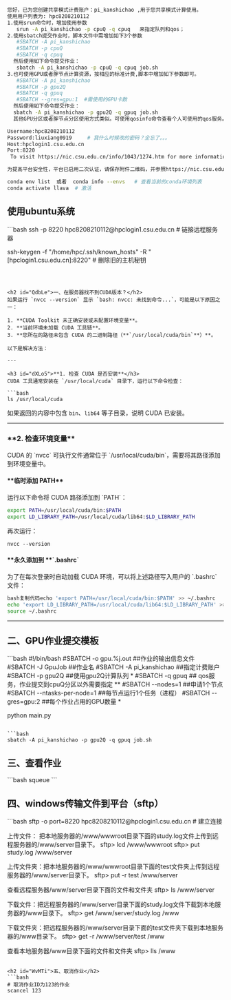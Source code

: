 ```bash
您好，已为您创建共享模式计费账户：pi_kanshichao ,用于您共享模式计算使用。
使用用户列表为: hpc8208210112
1.使用srun命令时，增加使用参数
   srun -A pi_kanshichao -p cpuQ -q cpuq   来指定队列和qos；
2.使用sbatch提交作业时，脚本文件中需增加如下3个参数
   #SBATCH -A pi_kanshichao 
   #SBATCH -p cpuQ
   #SBATCH -q cpuq
  然后使用如下命令提交作业：
   sbatch -A pi_kanshichao -p cpuQ -q cpuq job.sh
3.也可使用GPU或者胖节点计算资源，按相应的标准计费,脚本中增加如下参数即可。
   #SBATCH -A pi_kanshichao 
   #SBATCH -p gpu2Q
   #SBATCH -q gpuq
   #SBATCH --gres=gpu:1  #需使用的GPU卡数
  然后使用如下命令提交作业：
  sbatch -A pi_kanshichao -p gpu2Q -q gpuq job.sh
  其他GPU分区或者胖节点分区使用方式类似。可使用qosinfo命令查看个人可使用的qos服务。
```

```bash
Username:hpc8208210112
Password:liuxiang0919     # 我什么时候改的密码？全忘了。。。
Host:hpclogin1.csu.edu.cn
Port:8220
 To visit https://nic.csu.edu.cn/info/1043/1274.htm for more information.

为提高平台安全性，平台已启用二次认证，请保存附件二维码，并参照https://nic.csu.edu.cn/info/1046/1709.htm流程进行操作，如有问题，请回复本邮件，或工作时间致电88877295咨询。
```

```bash
conda env list  或者  conda info --envs   # 查看当前的conda环境列表
conda activate llava  # 激活
```



<h2 id="wI1uq">使用ubuntu系统</h2>
```bash
ssh -p 8220 hpc8208210112@hpclogin1.csu.edu.cn    # 链接远程服务器

ssh-keygen -f "/home/hpc/.ssh/known_hosts" -R "[hpclogin1.csu.edu.cn]:8220"  # 删除旧的主机秘钥
```



<h2 id="QdbLe">一、在服务器找不到CUDA版本？</h2>
如果运行 `nvcc --version` 显示 `bash: nvcc: 未找到命令...`，可能是以下原因之一：

1. **CUDA Toolkit 未正确安装或未配置环境变量**。
2. **当前环境未加载 CUDA 工具链**。
3. **您所在的路径未包含 CUDA 的二进制路径（**`/usr/local/cuda/bin`**）**。

以下是解决方法：

---

<h3 id="dXLo5">**1. 检查 CUDA 是否安装**</h3>
CUDA 工具通常安装在 `/usr/local/cuda` 目录下，运行以下命令检查：

```bash
ls /usr/local/cuda
```

如果返回的内容中包含 `bin`、`lib64` 等子目录，说明 CUDA 已安装。

---

<h3 id="DY56c">**2. 检查环境变量**</h3>
CUDA 的 `nvcc` 可执行文件通常位于 `/usr/local/cuda/bin`，需要将其路径添加到环境变量中。

<h4 id="RMv9X">**临时添加 PATH**</h4>
运行以下命令将 CUDA 路径添加到 `PATH`：

```bash
export PATH=/usr/local/cuda/bin:$PATH
export LD_LIBRARY_PATH=/usr/local/cuda/lib64:$LD_LIBRARY_PATH
```

再次运行：

```plain
nvcc --version
```

<h4 id="LHatN">**永久添加到 **`.bashrc`</h4>
为了在每次登录时自动加载 CUDA 环境，可以将上述路径写入用户的 `.bashrc` 文件：

```bash
bash复制代码echo 'export PATH=/usr/local/cuda/bin:$PATH' >> ~/.bashrc
echo 'export LD_LIBRARY_PATH=/usr/local/cuda/lib64:$LD_LIBRARY_PATH' >> ~/.bashrc
source ~/.bashrc
```

---

<h2 id="X774d">二、GPU作业提交模板</h2>
```bash
#!/bin/bash
#SBATCH -o gpu.%j.out ##作业的输出信息文件
#SBATCH -J GpuJob ##作业名
#SBATCH -A pi_kanshichao ##指定计费账户
#SBATCH -p gpu2Q ##使用gpu2Q计算队列  *
#SBATCH -q gpuq ## qos服务，作业提交到cpuQ分区以外需要指定 **
#SBATCH --nodes=1 ##申请1个节点
#SBATCH --ntasks-per-node=1 ##每节点运行1个任务（进程）
#SBATCH --gres=gpu:2 ##每个作业占用的GPU数量 *

python main.py
```

```bash
sbatch -A pi_kanshichao -p gpu2Q -q gpuq job.sh
```

<h2 id="RkQmn">三、查看作业</h2>
```bash
squeue
```

<h2 id="pauXp">四、windows传输文件到平台（sftp）</h2>
```bash
sftp -o port=8220 hpc8208210112@hpclogin1.csu.edu.cn  # 建立连接

上传文件：  把本地服务器的/www/wwwroot目录下面的study.log文件上传到远程服务器的/www/server目录下。
sftp> lcd /www/wwwroot
sftp> put study.log /www/server

上传文件夹：把本地服务器的/www/wwwroot目录下面的test文件夹上传到远程服务器的/www/server目录下。
sftp> put -r test /www/server

查看远程服务器/www/server目录下面的文件和文件夹
sftp> ls /www/server

下载文件：把远程服务器的/www/server目录下面的study.log文件下载到本地服务器的/www目录下。
sftp> get /www/server/study.log /www

下载文件夹：把远程服务器的/www/server目录下面的test文件夹下载到本地服务器的/www目录下。
sftp> get -r /www/server/test /www

查看本地服务器/www目录下面的文件和文件夹
sftp> lls /www
```

<h2 id="WvMTi">五、取消作业</h2>
```bash
# 取消作业ID为123的作业
scancel 123
```

